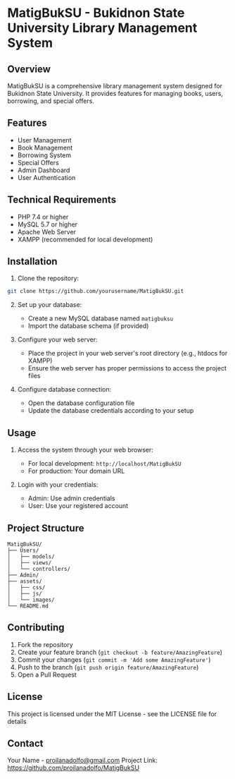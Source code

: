 # MatigBukSU - Bukidnon State University Library Management System

## Overview
MatigBukSU is a comprehensive library management system designed for Bukidnon State University. It provides features for managing books, users, borrowing, and special offers.

## Features
- User Management
- Book Management
- Borrowing System
- Special Offers
- Admin Dashboard
- User Authentication

## Technical Requirements
- PHP 7.4 or higher
- MySQL 5.7 or higher
- Apache Web Server
- XAMPP (recommended for local development)

## Installation
1. Clone the repository:
```bash
git clone https://github.com/yourusername/MatigBukSU.git
```

2. Set up your database:
   - Create a new MySQL database named `matigbuksu`
   - Import the database schema (if provided)

3. Configure your web server:
   - Place the project in your web server's root directory (e.g., htdocs for XAMPP)
   - Ensure the web server has proper permissions to access the project files

4. Configure database connection:
   - Open the database configuration file
   - Update the database credentials according to your setup

## Usage
1. Access the system through your web browser:
   - For local development: `http://localhost/MatigBukSU`
   - For production: Your domain URL

2. Login with your credentials:
   - Admin: Use admin credentials
   - User: Use your registered account

## Project Structure
```
MatigBukSU/
├── Users/
│   ├── models/
│   ├── views/
│   └── controllers/
├── Admin/
├── assets/
│   ├── css/
│   ├── js/
│   └── images/
└── README.md
```

## Contributing
1. Fork the repository
2. Create your feature branch (`git checkout -b feature/AmazingFeature`)
3. Commit your changes (`git commit -m 'Add some AmazingFeature'`)
4. Push to the branch (`git push origin feature/AmazingFeature`)
5. Open a Pull Request

## License
This project is licensed under the MIT License - see the LICENSE file for details

## Contact
Your Name - proilanadolfo@gmail.com
Project Link: https://github.com/proilanadolfo/MatigBukSU 

